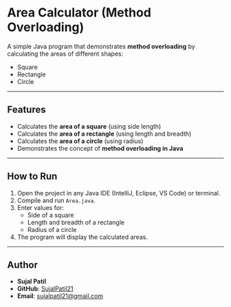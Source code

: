 # Area Calculator (Method Overloading)

A simple Java program that demonstrates **method overloading** by calculating the areas of different shapes:  
- Square  
- Rectangle  
- Circle  

---

## Features
- Calculates the **area of a square** (using side length)  
- Calculates the **area of a rectangle** (using length and breadth)  
- Calculates the **area of a circle** (using radius)  
- Demonstrates the concept of **method overloading in Java**  

---

## How to Run
1. Open the project in any Java IDE (IntelliJ, Eclipse, VS Code) or terminal.  
2. Compile and run `Area.java`.  
3. Enter values for:
   - Side of a square  
   - Length and breadth of a rectangle  
   - Radius of a circle  
4. The program will display the calculated areas.  

---

## Author
- **Sujal Patil**  
- **GitHub**: [SujalPatil21](https://github.com/SujalPatil21)  
- **Email**: sujalpatil21@gmail.com  
